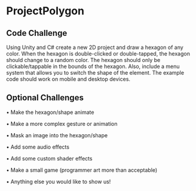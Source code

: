 # ProjectPolygon

## Code Challenge

Using Unity and C# create a new 2D project and draw a hexagon of any color. When the hexagon is double-clicked or double-tapped, the hexagon should change to a random color. The hexagon should only be clickable/tappable in the bounds of the hexagon. Also, include a menu system that allows you to switch the shape of the element. The example code should work on mobile and desktop devices.

## Optional Challenges

• Make the hexagon/shape animate

• Make a more complex gesture or animation

• Mask an image into the hexagon/shape

• Add some audio effects

• Add some custom shader effects

• Make a small game (programmer art more than acceptable)

• Anything else you would like to show us!

